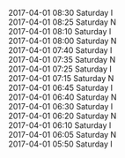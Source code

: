 2017-04-01 08:30 Saturday  I  
2017-04-01 08:25 Saturday  N  
2017-04-01 08:10 Saturday  I  
2017-04-01 08:00 Saturday  N  
2017-04-01 07:40 Saturday  I  
2017-04-01 07:35 Saturday  N  
2017-04-01 07:25 Saturday  I  
2017-04-01 07:15 Saturday  N  
2017-04-01 06:45 Saturday  I  
2017-04-01 06:40 Saturday  N  
2017-04-01 06:30 Saturday  I  
2017-04-01 06:20 Saturday  N  
2017-04-01 06:10 Saturday  I  
2017-04-01 06:05 Saturday  N  
2017-04-01 05:50 Saturday  I  
